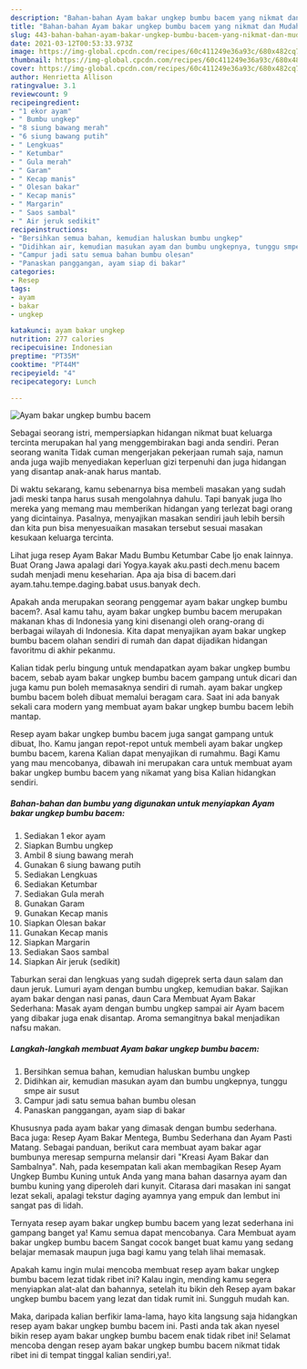 ```yaml
---
description: "Bahan-bahan Ayam bakar ungkep bumbu bacem yang nikmat dan Mudah Dibuat"
title: "Bahan-bahan Ayam bakar ungkep bumbu bacem yang nikmat dan Mudah Dibuat"
slug: 443-bahan-bahan-ayam-bakar-ungkep-bumbu-bacem-yang-nikmat-dan-mudah-dibuat
date: 2021-03-12T00:53:33.973Z
image: https://img-global.cpcdn.com/recipes/60c411249e36a93c/680x482cq70/ayam-bakar-ungkep-bumbu-bacem-foto-resep-utama.jpg
thumbnail: https://img-global.cpcdn.com/recipes/60c411249e36a93c/680x482cq70/ayam-bakar-ungkep-bumbu-bacem-foto-resep-utama.jpg
cover: https://img-global.cpcdn.com/recipes/60c411249e36a93c/680x482cq70/ayam-bakar-ungkep-bumbu-bacem-foto-resep-utama.jpg
author: Henrietta Allison
ratingvalue: 3.1
reviewcount: 9
recipeingredient:
- "1 ekor ayam"
- " Bumbu ungkep"
- "8 siung bawang merah"
- "6 siung bawang putih"
- " Lengkuas"
- " Ketumbar"
- " Gula merah"
- " Garam"
- " Kecap manis"
- " Olesan bakar"
- " Kecap manis"
- " Margarin"
- " Saos sambal"
- " Air jeruk sedikit"
recipeinstructions:
- "Bersihkan semua bahan, kemudian haluskan bumbu ungkep"
- "Didihkan air, kemudian masukan ayam dan bumbu ungkepnya, tunggu smpe air susut"
- "Campur jadi satu semua bahan bumbu olesan"
- "Panaskan panggangan, ayam siap di bakar"
categories:
- Resep
tags:
- ayam
- bakar
- ungkep

katakunci: ayam bakar ungkep 
nutrition: 277 calories
recipecuisine: Indonesian
preptime: "PT35M"
cooktime: "PT44M"
recipeyield: "4"
recipecategory: Lunch

---
```



![Ayam bakar ungkep bumbu bacem](https://img-global.cpcdn.com/recipes/60c411249e36a93c/680x482cq70/ayam-bakar-ungkep-bumbu-bacem-foto-resep-utama.jpg)

Sebagai seorang istri, mempersiapkan hidangan nikmat buat keluarga tercinta merupakan hal yang menggembirakan bagi anda sendiri. Peran seorang  wanita Tidak cuman mengerjakan pekerjaan rumah saja, namun anda juga wajib menyediakan keperluan gizi terpenuhi dan juga hidangan yang disantap anak-anak harus mantab.

Di waktu  sekarang, kamu sebenarnya bisa membeli masakan yang sudah jadi meski tanpa harus susah mengolahnya dahulu. Tapi banyak juga lho mereka yang memang mau memberikan hidangan yang terlezat bagi orang yang dicintainya. Pasalnya, menyajikan masakan sendiri jauh lebih bersih dan kita pun bisa menyesuaikan masakan tersebut sesuai masakan kesukaan keluarga tercinta. 

Lihat juga resep Ayam Bakar Madu Bumbu Ketumbar Cabe Ijo enak lainnya. Buat Orang Jawa apalagi dari Yogya.kayak aku.pasti dech.menu bacem sudah menjadi menu keseharian. Apa aja bisa di bacem.dari ayam.tahu.tempe.daging.babat usus.banyak dech.

Apakah anda merupakan seorang penggemar ayam bakar ungkep bumbu bacem?. Asal kamu tahu, ayam bakar ungkep bumbu bacem merupakan makanan khas di Indonesia yang kini disenangi oleh orang-orang di berbagai wilayah di Indonesia. Kita dapat menyajikan ayam bakar ungkep bumbu bacem olahan sendiri di rumah dan dapat dijadikan hidangan favoritmu di akhir pekanmu.

Kalian tidak perlu bingung untuk mendapatkan ayam bakar ungkep bumbu bacem, sebab ayam bakar ungkep bumbu bacem gampang untuk dicari dan juga kamu pun boleh memasaknya sendiri di rumah. ayam bakar ungkep bumbu bacem boleh dibuat memalui beragam cara. Saat ini ada banyak sekali cara modern yang membuat ayam bakar ungkep bumbu bacem lebih mantap.

Resep ayam bakar ungkep bumbu bacem juga sangat gampang untuk dibuat, lho. Kamu jangan repot-repot untuk membeli ayam bakar ungkep bumbu bacem, karena Kalian dapat menyajikan di rumahmu. Bagi Kamu yang mau mencobanya, dibawah ini merupakan cara untuk membuat ayam bakar ungkep bumbu bacem yang nikamat yang bisa Kalian hidangkan sendiri.

<!--inarticleads1-->

##### Bahan-bahan dan bumbu yang digunakan untuk menyiapkan Ayam bakar ungkep bumbu bacem:

1. Sediakan 1 ekor ayam
1. Siapkan  Bumbu ungkep
1. Ambil 8 siung bawang merah
1. Gunakan 6 siung bawang putih
1. Sediakan  Lengkuas
1. Sediakan  Ketumbar
1. Sediakan  Gula merah
1. Gunakan  Garam
1. Gunakan  Kecap manis
1. Siapkan  Olesan bakar
1. Gunakan  Kecap manis
1. Siapkan  Margarin
1. Sediakan  Saos sambal
1. Siapkan  Air jeruk (sedikit)


Taburkan serai dan lengkuas yang sudah digeprek serta daun salam dan daun jeruk. Lumuri ayam dengan bumbu ungkep, kemudian bakar. Sajikan ayam bakar dengan nasi panas, daun Cara Membuat Ayam Bakar Sederhana: Masak ayam dengan bumbu ungkep sampai air Ayam bacem yang dibakar juga enak disantap. Aroma semangitnya bakal menjadikan nafsu makan. 

<!--inarticleads2-->

##### Langkah-langkah membuat Ayam bakar ungkep bumbu bacem:

1. Bersihkan semua bahan, kemudian haluskan bumbu ungkep
1. Didihkan air, kemudian masukan ayam dan bumbu ungkepnya, tunggu smpe air susut
1. Campur jadi satu semua bahan bumbu olesan
1. Panaskan panggangan, ayam siap di bakar


Khususnya pada ayam bakar yang dimasak dengan bumbu sederhana. Baca juga: Resep Ayam Bakar Mentega, Bumbu Sederhana dan Ayam Pasti Matang. Sebagai panduan, berikut cara membuat ayam bakar agar bumbunya meresap sempurna melansir dari &#34;Kreasi Ayam Bakar dan Sambalnya&#34;. Nah, pada kesempatan kali akan membagikan Resep Ayam Ungkep Bumbu Kuning untuk Anda yang mana bahan dasarnya ayam dan bumbu kuning yang diperoleh dari kunyit. Citarasa dari masakan ini sangat lezat sekali, apalagi tekstur daging ayamnya yang empuk dan lembut ini sangat pas di lidah. 

Ternyata resep ayam bakar ungkep bumbu bacem yang lezat sederhana ini gampang banget ya! Kamu semua dapat mencobanya. Cara Membuat ayam bakar ungkep bumbu bacem Sangat cocok banget buat kamu yang sedang belajar memasak maupun juga bagi kamu yang telah lihai memasak.

Apakah kamu ingin mulai mencoba membuat resep ayam bakar ungkep bumbu bacem lezat tidak ribet ini? Kalau ingin, mending kamu segera menyiapkan alat-alat dan bahannya, setelah itu bikin deh Resep ayam bakar ungkep bumbu bacem yang lezat dan tidak rumit ini. Sungguh mudah kan. 

Maka, daripada kalian berfikir lama-lama, hayo kita langsung saja hidangkan resep ayam bakar ungkep bumbu bacem ini. Pasti anda tak akan nyesel bikin resep ayam bakar ungkep bumbu bacem enak tidak ribet ini! Selamat mencoba dengan resep ayam bakar ungkep bumbu bacem nikmat tidak ribet ini di tempat tinggal kalian sendiri,ya!.

